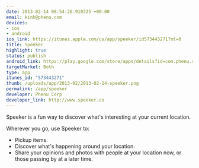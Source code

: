 ```yaml
--- 
date: 2013-02-14 08:54:26.910325 +00:00
email: kinh@phenu.com
devices: 
- ios
- android
ios_link: https://itunes.apple.com/us/app/speeker/id573443271?mt=8
title: Speeker
highlight: true
status: publish
android_link: https://play.google.com/store/apps/details?id=com.phenu.speeker&feature=md
targetMarket: Both
type: app
itunes_id: "573443271"
thumb: /uploads/app/2013-02/2013-02-14-speeker.png
permalink: /app/speeker
developer: Phenu Corp
developer_link: http://www.speeker.co
---
```


Speeker is a fun way to discover what's interesting at your current location.

Wherever you go, use Speeker to:
-  Pickup items.
-  Discover what's happening around your location.
-  Share your opinions and photos with people at your location now, or those passing by at a later time.
